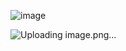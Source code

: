 ![image](https://github.com/user-attachments/assets/8b5e1c82-bcb1-402e-8def-1928ac3881ba)




![Uploading image.png…]()
